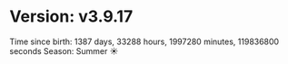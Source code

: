 # Version: v3.9.17
Time since birth: 1387 days, 33288 hours, 1997280 minutes, 119836800 seconds
Season: Summer ☀️
